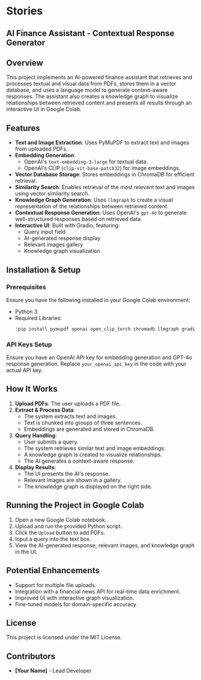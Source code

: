 # Stories
## AI Finance Assistant - Contextual Response Generator

## Overview
This project implements an AI-powered finance assistant that retrieves and processes textual and visual data from PDFs, stores them in a vector database, and uses a language model to generate context-aware responses. The assistant also creates a knowledge graph to visualize relationships between retrieved content and presents all results through an interactive UI in Google Colab.

## Features
- **Text and Image Extraction**: Uses PyMuPDF to extract text and images from uploaded PDFs.
- **Embedding Generation**:
  - OpenAI's `text-embedding-3-large` for textual data.
  - OpenAI's CLIP (`clip-vit-base-patch32`) for image embeddings.
- **Vector Database Storage**: Stores embeddings in ChromaDB for efficient retrieval.
- **Similarity Search**: Enables retrieval of the most relevant text and images using vector similarity search.
- **Knowledge Graph Generation**: Uses `llmgraph` to create a visual representation of the relationships between retrieved content.
- **Contextual Response Generation**: Uses OpenAI's `gpt-4o` to generate well-structured responses based on retrieved data.
- **Interactive UI**: Built with Gradio, featuring:
  - Query input field
  - AI-generated response display
  - Relevant images gallery
  - Knowledge graph visualization

## Installation & Setup
### Prerequisites
Ensure you have the following installed in your Google Colab environment:
- Python 3
- Required Libraries:
  ```python
  !pip install pymupdf openai open_clip_torch chromadb llmgraph gradio torch torchvision matplotlib networkx
  ```

### API Keys Setup
Ensure you have an OpenAI API key for embedding generation and GPT-4o response generation. Replace `your_openai_api_key` in the code with your actual API key.

## How It Works
1. **Upload PDFs**: The user uploads a PDF file.
2. **Extract & Process Data**:
   - The system extracts text and images.
   - Text is chunked into groups of three sentences.
   - Embeddings are generated and stored in ChromaDB.
3. **Query Handling**:
   - User submits a query.
   - The system retrieves similar text and image embeddings.
   - A knowledge graph is created to visualize relationships.
   - The AI generates a context-aware response.
4. **Display Results**:
   - The UI presents the AI's response.
   - Relevant images are shown in a gallery.
   - The knowledge graph is displayed on the right side.

## Running the Project in Google Colab
1. Open a new Google Colab notebook.
2. Upload and run the provided Python script.
3. Click the `Upload` button to add PDFs.
4. Input a query into the text box.
5. View the AI-generated response, relevant images, and knowledge graph in the UI.

## Potential Enhancements
- Support for multiple file uploads.
- Integration with a financial news API for real-time data enrichment.
- Improved UI with interactive graph visualization.
- Fine-tuned models for domain-specific accuracy.

## License
This project is licensed under the MIT License.

## Contributors
- **[Your Name]** - Lead Developer

